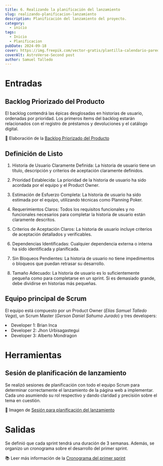 ```yaml
---
title: 6. Realizando la planificación del lanzamiento
slug: realizando-planificacion-lanzamiento
description: Planificación del lanzamiento del proyecto.
category:
  - inicio
tags:
  - Inicio
  - Planificacion
pubDate: 2024-09-18
cover: https://img.freepik.com/vector-gratis/plantilla-calendario-pared-blanco-rojo-2024-programar-eventos-vector_1017-46232.jpg
coverAlt: AstroVerse-Second post
author: Samuel Talledo
---
```


# Entradas

## Backlog Priorizado del Producto

El backlog contendrá las épicas desglosadas en historias de usuario, ordenadas por prioridad. Los primeros ítems del backlog estarán relacionados con el registro de préstamos y devoluciones y el catálogo digital.

📸 Elaboración de la <a href="https://drive.google.com/file/d/1z2v7B1X21mwVE7mpCWjL5NFTBboKI-Cd/view?usp=sharing" target="_blank">Backlog Priorizado del Producto</a>

## Definición de Listo

1. Historia de Usuario Claramente Definida: La historia de usuario tiene un título, descripción y criterios de aceptación claramente definidos.

2. Prioridad Establecida: La prioridad de la historia de usuario ha sido acordada por el equipo y el Product Owner.

3. Estimación de Esfuerzo Completa: La historia de usuario ha sido estimada por el equipo, utilizando técnicas como Planning Poker.

4. Requerimientos Claros: Todos los requisitos funcionales y no funcionales necesarios para completar la historia de usuario están claramente descritos.

5. Criterios de Aceptación Claros: La historia de usuario incluye criterios de aceptación detallados y verificables.

6. Dependencias Identificadas: Cualquier dependencia externa o interna ha sido identificada y planificada.

7. Sin Bloqueos Pendientes: La historia de usuario no tiene impedimentos o bloqueos que puedan retrasar su desarrollo.

8. Tamaño Adecuado: La historia de usuario es lo suficientemente pequeña como para completarse en un sprint. Si es demasiado grande, debe dividirse en historias más pequeñas.

## Equipo principal de Scrum

El equipo está compuesto por un Product Owner (*Elías Samuel Talledo Vega*), un Scrum Master (*Gerson Daniel Sahuma Jurado*) y tres developers:
<li>Developer 1: Brian Inca</li>
<li>Developer 2: Jhon Urbisagastegui</li>
<li>Developer 3: Alberto Mondragon</li> 

# Herramientas

## Sesión de planificación de lanzamiento

Se realizó sesiones de planificación con todo el equipo Scrum para determinar correctamente el lanzamiento de la página web a implementar. Cada uno asumiendo su rol respectivo y dando claridad y precisión sobre el tema en cuestión.

📸 Imagen de <a href="https://drive.google.com/file/d/1gI1tGc1_WSGvLPyFvNxbNZn_A2AqGjO9/view?usp=sharing" target="_blank">Sesión para planificación del lanzamiento</a>

# Salidas

Se definió que cada sprint tendrá una duración de 3 semanas. Además, se organizo un cronograma sobre el desarrollo del primer sprint.

📚 Leer más información de la <a href="https://drive.google.com/file/d/1bPAO4vO1Vw9oBhjPG_e75jFzcXVCzX-z/view?usp=sharing" target="_blank">Cronograma del primer sprint</a>
